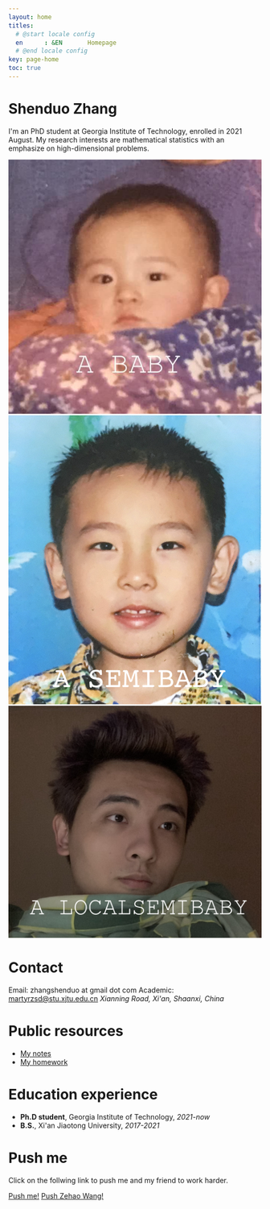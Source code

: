 ```yaml
---
layout: home
titles:
  # @start locale config
  en      : &EN       Homepage
  # @end locale config
key: page-home
toc: true
---
```


# Shenduo Zhang

I'm an PhD student at Georgia Institute of Technology, enrolled in 2021 August. My research interests are mathematical statistics with an emphasize on high-dimensional problems. 

<img class="image image--lg" src="/me.jpeg"/>
<img class="image image--lg" src="/me1.png"/>
<img class="image image--lg" src="/me2.jpg"/>


# Contact

Email: zhangshenduo at gmail dot com
Academic: martyrzsd@stu.xjtu.edu.cn
*Xianning Road, Xi'an, Shaanxi, China*

# Public resources

- [My notes](/courses.md)
- [My homework](/hw.md)

# Education experience

- **Ph.D student**, Georgia Institute of Technology, *2021-now*
- **B.S.**, Xi'an Jiaotong University, *2017-2021* 

# Push me

Click on the follwing link to push me and my friend to work harder. 

<a href="javascript:push('pushme')">Push me!</a>
<a href="javascript:push('wzh')">Push Zehao Wang!</a>

<script type="text/javascript"
        src="https://cdn.jsdelivr.net/npm/emailjs-com@2/dist/email.min.js">
</script>
<script type="text/javascript">
   function push(token){
      emailjs.init("user_8b6Z11yUKT3Ry1ZNTPvvC");
      emailjs.send("service_plir1pc",token);
      alert('I will be working harder!');
      return false;
   };
</script>